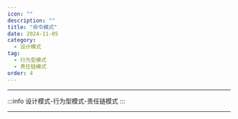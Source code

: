 ```yaml
---
icon: ""
description: ""
title: "命令模式"
date: 2024-11-05
category:
  - 设计模式
tag:
  - 行为型模式
  - 责任链模式
order: 4
---
```


---

:::info
设计模式-行为型模式-责任链模式
:::

---
